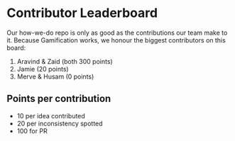 # Contributor Leaderboard

Our how-we-do repo is only as good as the contributions our team make to it. Because Gamification works, we honour the biggest contributors on this board:

1. Aravind & Zaid (both 300 points)
2. Jamie (20 points)
3. Merve & Husam (0 points)

## Points per contribution

- 10 per idea contributed
- 20 per inconsistency spotted
- 100 for PR
